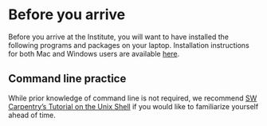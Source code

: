 # Before you arrive 

Before you arrive at the Institute, you will want to have installed the following programs and packages on your laptop. Installation instructions for both Mac and Windows users are available [here](https://github.com/Pittsburgh-NEH-Institute/pr-app/blob/main/pr-app-tutorials/installs.md).

## Command line practice 

While prior knowledge of command line is not required, we recommend [SW Carpentry’s Tutorial on the Unix Shell](https://swcarpentry.github.io/shell-novice/) if you would like to familiarize yourself ahead of time.

